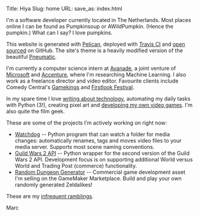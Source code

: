 Title: Hiya
Slug: home
URL:
save_as: index.html

I'm a software developer currently located in The Netherlands. Most places online I can be found as Pumpkinsoup or AWildPumpkin. (Hence the pumpkin.) What can I say? I love pumpkins.

This website is generated with [Pelican](http://getpelican.com), deployed with [Travis CI](https://travis-ci.org) and [open sourced](https://github.com/marcardioid/marcsleegers.com) on GitHub. The site's theme is a heavily modified version of the beautiful [Pneumatic](https://github.com/iKevinY/pneumatic).

I'm currently a computer science intern at [Avanade](http://avanade.com), a joint venture of [Microsoft](http://microsoft.com) and [Accenture](http://accenture.com), where I'm researching Machine Learning. I also work as a freelance director and video editor. Favourite clients include Comedy Central's [Gamekings](http://gamekings.tv) and [Firstlook Festival](http://firstlookfestival.nl).

In my spare time I love [writing about technology](http://marcsleegers.com/blog/), automating my daily tasks with Python (3!), creating pixel art and [developing my own video games](http://marcsleegers.com/splash/). I'm also quite the film geek.

These are some of the projects I'm actively working on right now:

- [Watchdog](https://github.com/marcardioid/Watchdog) -- Python program that can watch a folder for media changes: automatically renames, tags and moves video files to your media server. Supports most scene naming conventions.
- [Guild Wars 2 API](https://github.com/marcardioid/GuildWars2API-Python) -- Python wrapper for the second version of the Guild Wars 2 API. Development focus is on supporting additional World versus World and Trading Post (commerce) functionality.
- [Random Dungeon Generator](https://marketplace.yoyogames.com/assets/1038/random-dungeon-generator) -- Commercial game development asset I'm selling on the GameMaker Marketplace. Build and play your own randomly generated Zeldalikes!

These are my [infrequent ramblings](http://marcsleegers.com/blog/).

Marc
